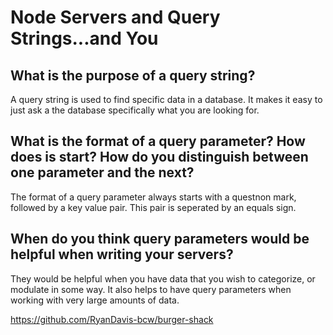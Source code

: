 # Node Servers and Query Strings...and You

## What is the purpose of a query string? 
A query string is used to find specific data in a database. It makes it easy to just ask a the database specifically what you are looking for.
## What is the format of a query parameter? How does is start? How do you distinguish between one parameter and the next?
The format of a query parameter always starts with a questnon mark, followed by a key value pair. This pair is seperated by an equals sign.

## When do you think query parameters would be helpful when writing your servers?
They would be helpful when you have data that you wish to categorize, or modulate in some way. It also helps to have query parameters when working with very large amounts of data.

https://github.com/RyanDavis-bcw/burger-shack